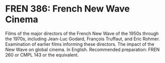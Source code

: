 # FREN 386: French New Wave Cinema

Films of the major directors of the French New Wave of the 1950s through the 1970s, including Jean-Luc Godard, François Truffaut, and Eric Rohmer. Examination of earlier films informing these directors. The impact of the New Wave on global cinema. In English. Recommended preparation: FREN 260 or CMPL 143 or the equivalent.